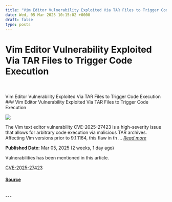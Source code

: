 ```yaml
---
title: "Vim Editor Vulnerability Exploited Via TAR Files to Trigger Code Execution"
date: Wed, 05 Mar 2025 10:15:02 +0000
draft: false
type: posts
---
```

# Vim Editor Vulnerability Exploited Via TAR Files to Trigger Code Execution

<br/>

<br/>
 Vim Editor Vulnerability Exploited Via TAR Files to Trigger Code Execution 
<br/>
### Vim Editor Vulnerability Exploited Via TAR Files to Trigger Code Execution

![](https://upload.cvefeed.io/news/33545/thumbnail.jpg)

The Vim text editor vulnerability CVE-2025-27423 is a high-severity issue that allows for arbitrary code execution via malicious TAR archives. Affecting Vim versions prior to 9.1.1164, this flaw in th ... [_Read more_](https://cybersecuritynews.com/vim-editor-vulnerability-exploited/)

**Published Date:** Mar 05, 2025 (2 weeks, 1 day ago)

Vulnerabilities has been mentioned in this article.

[CVE-2025-27423](https://cvefeed.io/vuln/detail/CVE-2025-27423)

#### [Source](https://cybersecuritynews.com/vim-editor-vulnerability-exploited/)

<br/>
---
